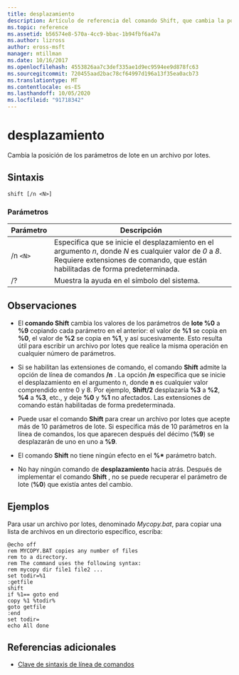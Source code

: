 ```yaml
---
title: desplazamiento
description: Artículo de referencia del comando Shift, que cambia la posición de los parámetros de lote en un archivo por lotes.
ms.topic: reference
ms.assetid: b56574e8-570a-4cc9-bbac-1b94fbf6a47a
ms.author: lizross
author: eross-msft
manager: mtillman
ms.date: 10/16/2017
ms.openlocfilehash: 4553826aa7c3def335ae1d9ec9594ee9d878fc63
ms.sourcegitcommit: 720455aad2bac78cf64997d196a13f35ea0acb73
ms.translationtype: MT
ms.contentlocale: es-ES
ms.lasthandoff: 10/05/2020
ms.locfileid: "91718342"
---
```

# <a name="shift"></a>desplazamiento

Cambia la posición de los parámetros de lote en un archivo por lotes.

## <a name="syntax"></a>Sintaxis

```
shift [/n <N>]
```

### <a name="parameters"></a>Parámetros

| Parámetro | Descripción |
|--|--|
| /n `<N>` | Especifica que se inicie el desplazamiento en el argumento *n*, donde *N* es cualquier valor de *0* a *8*. Requiere extensiones de comando, que están habilitadas de forma predeterminada. |
| /? | Muestra la ayuda en el símbolo del sistema. |

## <a name="remarks"></a>Observaciones

- El **comando Shift** cambia los valores de los parámetros de **lote %0** a **%9** copiando cada parámetro en el anterior: el valor de **%1** se copia en **%0**, el valor de **%2** se copia en **%1**, y así sucesivamente. Esto resulta útil para escribir un archivo por lotes que realice la misma operación en cualquier número de parámetros.

- Si se habilitan las extensiones de comando, el comando **Shift** admite la opción de línea de comandos **/n** . La opción **/n** especifica que se inicie el desplazamiento en el argumento n, donde **n** es cualquier valor comprendido entre 0 y 8. Por ejemplo, **Shift/2** desplazaría **%3** a **%2**, **%4** a **%3**, etc., y deje **%0** y **%1** no afectados. Las extensiones de comando están habilitadas de forma predeterminada.

- Puede usar el comando **Shift** para crear un archivo por lotes que acepte más de 10 parámetros de lote. Si especifica más de 10 parámetros en la línea de comandos, los que aparecen después del décimo (**%9**) se desplazarán de uno en uno a **%9**.

- El comando **Shift** no tiene ningún efecto en el **%\*** parámetro batch.

- No hay ningún comando de **desplazamiento** hacia atrás. Después de implementar el comando **Shift** , no se puede recuperar el parámetro de lote (**%0**) que existía antes del cambio.

## <a name="examples"></a>Ejemplos

Para usar un archivo por lotes, denominado *Mycopy.bat*, para copiar una lista de archivos en un directorio específico, escriba:

```
@echo off
rem MYCOPY.BAT copies any number of files
rem to a directory.
rem The command uses the following syntax:
rem mycopy dir file1 file2 ...
set todir=%1
:getfile
shift
if %1== goto end
copy %1 %todir%
goto getfile
:end
set todir=
echo All done
```

## <a name="additional-references"></a>Referencias adicionales

- [Clave de sintaxis de línea de comandos](command-line-syntax-key.md)
